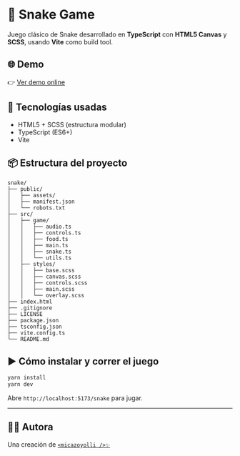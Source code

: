 # 🐍 Snake Game

Juego clásico de Snake desarrollado en **TypeScript** con **HTML5 Canvas** y **SCSS**, usando **Vite** como build tool.

## 🌐 Demo

👉 [Ver demo online](https://micazoyolli.github.io/snake/)

## 🚀 Tecnologías usadas

- HTML5 + SCSS (estructura modular)
- TypeScript (ES6+)
- Vite

## 📦 Estructura del proyecto

```
snake/
├── public/
│   ├── assets/
│   ├── manifest.json
│   └── robots.txt
├── src/
│   ├── game/
│   │   ├── audio.ts
│   │   ├── controls.ts
│   │   ├── food.ts
│   │   ├── main.ts
│   │   ├── snake.ts
│   │   └── utils.ts
│   ├── styles/
│   │   ├── base.scss
│   │   ├── canvas.scss
│   │   ├── controls.scss
│   │   ├── main.scss
│   │   └── overlay.scss
├── index.html
├── .gitignore
├── LICENSE
├── package.json
├── tsconfig.json
├── vite.config.ts
└── README.md
```

## ▶️ Cómo instalar y correr el juego

```bash
yarn install
yarn dev
```

Abre `http://localhost:5173/snake` para jugar.

---

## 👩‍💻 Autora

Una creación de [`<micazoyolli />✨`](https://nadia.dev)
